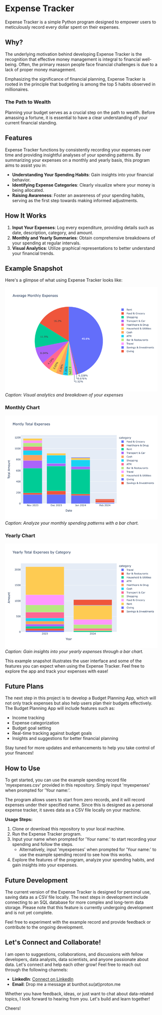 # Expense Tracker
Expense Tracker is a simple Python program designed to empower users to meticulously record every dollar spent on their expenses.

## Why?
The underlying motivation behind developing Expense Tracker is the recognition that effective money management is integral to financial well-being. Often, the primary reason people face financial challenges is due to a lack of proper money management.

Emphasizing the significance of financial planning, Expense Tracker is rooted in the principle that budgeting is among the top 5 habits observed in millionaires.

### The Path to Wealth
Planning your budget serves as a crucial step on the path to wealth. Before amassing a fortune, it is essential to have a clear understanding of your current financial standing.

## Features
Expense Tracker functions by consistently recording your expenses over time and providing insightful analyses of your spending patterns. By summarizing your expenses on a monthly and yearly basis, this program aims to assist you in:

- **Understanding Your Spending Habits**: Gain insights into your financial behavior.
- **Identifying Expense Categories**: Clearly visualize where your money is being allocated.
- **Raising Awareness**: Foster an awareness of your spending habits, serving as the first step towards making informed adjustments.

## How It Works
1. **Input Your Expenses**: Log every expenditure, providing details such as date, description, category, and amount.
2. **Monthly and Yearly Summaries**: Obtain comprehensive breakdowns of your spending at regular intervals.
3. **Visual Analytics**: Utilize graphical representations to better understand your financial trends.

## Example Snapshot

Here's a glimpse of what using Expense Tracker looks like:

![Expense Tracker Analytics](https://github.com/suphawadeeth/expense_tracker/blob/master/monthly_exp_pie.png)
*Caption: Visual analytics and breakdown of your expenses*

### Monthly Chart
![Monthly Chart](https://github.com/suphawadeeth/expense_tracker/blob/master/monthly_exp_bar.png)
*Caption: Analyze your monthly spending patterns with a bar chart.*

### Yearly Chart
![Yearly Chart](https://github.com/suphawadeeth/expense_tracker/blob/master/yearly_tot_exp_bar.png)
*Caption: Gain insights into your yearly expenses through a bar chart.*

This example snapshot illustrates the user interface and some of the features you can expect when using the Expense Tracker. Feel free to explore the app and track your expenses with ease!

## Future Plans

The next step in this project is to develop a Budget Planning App, which will not only track expenses but also help users plan their budgets effectively. The Budget Planning App will include features such as:

- Income tracking
- Expense categorization
- Budget goal setting
- Real-time tracking against budget goals
- Insights and suggestions for better financial planning

Stay tuned for more updates and enhancements to help you take control of your finances!

## How to Use

To get started, you can use the example spending record file 'myexpenses.csv' provided in this repository. Simply input 'myexpenses' when prompted for 'Your name:'.

The program allows users to start from zero records, and it will record expenses under their specified name. Since this is designed as a personal expense tracker, it saves data as a CSV file locally on your machine.

**Usage Steps:**
1. Clone or download this repository to your local machine.
2. Run the Expense Tracker program.
3. Input your name when prompted for 'Your name:' to start recording your spending and follow the steps.
   - Alternatively, input 'myexpenses' when prompted for 'Your name:' to use the example spending record to see how this works.
4. Explore the features of the program, analyze your spending habits, and gain insights into your expenses.


## Future Development

The current version of the Expense Tracker is designed for personal use, saving data as a CSV file locally. The next steps in development include connecting to an SQL database for more complex and long-term data storage. Please note that this feature is currently undergoing development and is not yet complete.

Feel free to experiment with the example record and provide feedback or contribute to the ongoing development.

## Let's Connect and Collaborate!

I am open to suggestions, collaborations, and discussions with fellow developers, data analysts, data scientists, and anyone passionate about data. Let's connect and help each other grow! Feel free to reach out through the following channels:

- **LinkedIn**: [Connect on LinkedIn](https://www.linkedin.com/in/bunthot/)
- **Email**: Drop me a message at bunthot.su(at)proton.me

Whether you have feedback, ideas, or just want to chat about data-related topics, I look forward to hearing from you. Let's build and learn together!

Cheers!